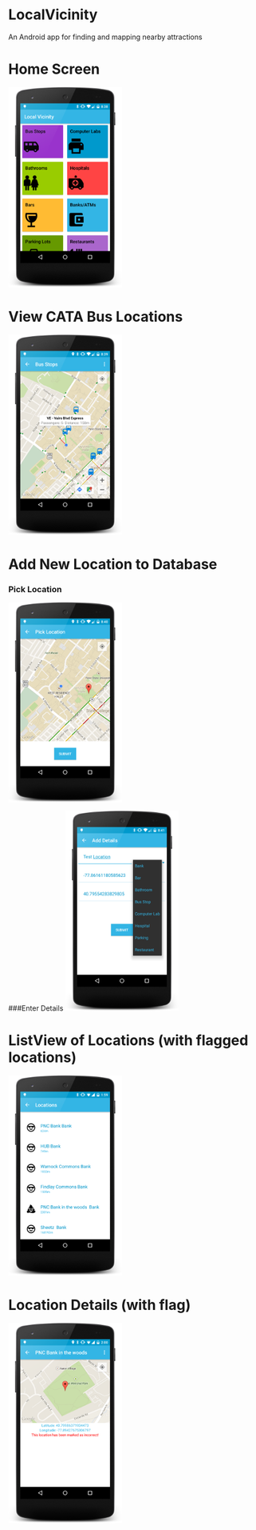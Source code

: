 # LocalVicinity
An Android app for finding and mapping nearby attractions

# Home Screen
<img src="/screenshots/home_screen.png" height="400px" />

# View CATA Bus Locations
<img src="/screenshots/bus_map.png" height="400px" />

# Add New Location to Database
### Pick Location
<img src="/screenshots/add_location_map.png" height="400px" />

###Enter Details
<img src="/screenshots/add_location_details.png" height="400px" />

# ListView of Locations (with flagged locations)
<img src="/screenshots/flag_location_list.png" height="400px" />

# Location Details (with flag)
<img src="/screenshots/flag_location_detail.png" height="400px" />
